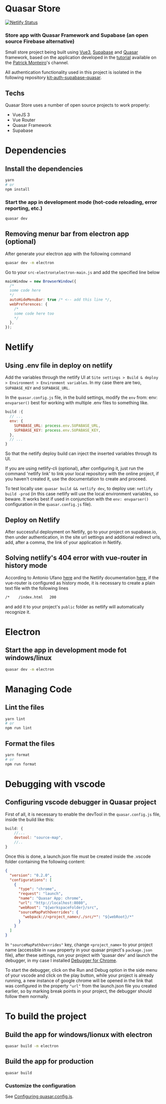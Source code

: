 # Quasar Store

[![Netlify Status](https://api.netlify.com/api/v1/badges/4112ddf4-30f4-4857-bb20-7aa0ab31e5e3/deploy-status)](https://app.netlify.com/sites/quasar-supabase-vue/deploys)

### Store app with Quasar Framework and Supabase (an open source Firebase alternative)

Small store project being built using [Vue3](https://vuejs.org/), [Supabase](https://supabase.com/docs/) and [Quasar](https://quasar.dev/) framework, based on the application developed in the [tutorial](https://www.youtube.com/playlist?list=PLBjvYfV_TvwIfgvouZCaLtgjYdrWQL02d) available on the [Patrick Monteiro](https://www.youtube.com/c/PatrickMonteiroEng)'s channel.

All authentication functionality used in this project is isolated in the following repository [kit-auth-supabase-quasar](https://github.com/silv4b/kit-auth-supabase-quasar).

## Techs

Quasar Store uses a number of open source projects to work properly:

- VueJS 3
- Vue Router
- Quasar Framework
- Supabase

# Dependencies

## Install the dependencies

```bash
yarn
# or
npm install
```

### Start the app in development mode (hot-code reloading, error reporting, etc.)

```bash
quasar dev
```

## Removing menur bar from electron app (optional)

After generate your electron app with the following command

```bash
quasar dev -m electron
```

Go to your `src-electron\electron-main.js` and add the specified line below

```javascript
mainWindow = new BrowserWindow({
  /*
  some code here
  */
  autoHideMenuBar: true /* <-- add this line */,
  webPreferences: {
    /*
    some code here too
    */
  },
});
```

# Netlify

## Using .env file in deploy on netlify

Add the variables through the netlify UI at `Site settings > Build & deploy > Environment > Environment variables`. In my case there are two, `SUPABASE_KEY` and `SUPABASE_URL`.

In the `quasar.config.js` file, in the build settings, modify the `env` from: env: `envparser()` best for working with multiple .env files to something like.

```javascript
build :{
  // ...
  env: {
    SUPABASE_URL: process.env.SUPABASE_URL,
    SUPABASE_KEY: process.env.SUPABASE_KEY,
  },
  // ...
}
```

So that the netlify deploy build can inject the inserted variables through its UI.

If you are using netlify-cli (optional), after configuring it, just run the command 'netlify link' to link your local repository with the online project, if you haven't created it, use the documentation to create and proceed.

To test locally use: `quasar build && netlify dev`, to deploy use: `netlify build -prod` (in this case netlify will use the local environment variables, so beware. It works best if used in conjunction with the `env: envparser()` configuration in the `quasar.config.js` file).

## Deploy on Netlify

After successful deployment on Netlify, go to your project on supabase.io, then under authentication, in the site url settings and additional redirect urls, add, after a comma, the link of your application in Netlify.

## Solving netlify's 404 error with vue-router in history mode

According to Antonio Ufano [here](https://antonioufano.com/articles/fix-404-errors-with-vuejs-apps-on-netlify/) and the Netlify documentation [here](https://docs.netlify.com/routing/redirects/), if the vue-router is configured as history mode, it is necessary to create a plain text file with the following lines

```bash
/*    /index.html   200
```

and add it to your project's `public` folder as netlify will automatically recognize it.

# Electron

## Start the app in development mode fot windows/linux

```bash
quasar dev -m electron
```

# Managing Code

## Lint the files

```bash
yarn lint
# or
npm run lint
```

## Format the files

```bash
yarn format
# or
npm run format
```

# Debugging with vscode

## Configuring vscode debugger in Quasar project

First of all, it is necessary to enable the devTool in the `quasar.config.js` file, inside the build like this:

```javascript
build: {
	//...
	devtool: "source-map",
	//..
}
```

Once this is done, a launch.json file must be created inside the .vscode folder containing the following content:

```json
{
  "version": "0.2.0",
  "configurations": [
    {
      "type": "chrome",
      "request": "launch",
      "name": "Quasar App: chrome",
      "url": "http://localhost:8080",
      "webRoot": "${workspaceFolder}/src",
      "sourceMapPathOverrides": {
        "webpack://<project_name>/./src/*": "${webRoot}/*"
      }
    }
  ]
}
```

In `"sourceMapPathOverrides"` key, change `<project_name>` to your project name (accessible in `name` property in your quasar project's `package.json` file), after these settings, run your project with 'quasar dev' and launch the debugger, in my case I installed [Debugger for Chrome](https://marketplace.visualstudio.com/items?itemName=msjsdiag.debugger-for-chrome).

To start the debugger, click on the Run and Debug option in the side menu of your vscode and click on the play button, while your project is already running, a new instance of google chrome will be opened in the link that was configured in the property `"url"` from the launch.json file you created earlier, so by marking break points in your project, the debugger should follow them normally.

# To build the project

## Build the app for windows/lionux with electron

```bash
quasar build -m electron
```

## Build the app for production

```bash
quasar build
```

### Customize the configuration

See [Configuring quasar.config.js](https://v2.quasar.dev/quasar-cli-webpack/quasar-config-js).
